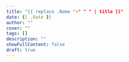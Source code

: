 ```yaml
---
title: "{{ replace .Name "-" " " | title }}"
date: {{ .Date }}
author: ""
cover: ""
tags: []
description: ""
showFullContent: false
draft: true
---
```


